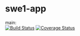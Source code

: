 # swe1-app

main:  
[![Build Status](https://app.travis-ci.com/xxzz-tt/swe1-app.svg?branch=main)](https://app.travis-ci.com/xxzz-tt/swe1-app)
[![Coverage Status](https://coveralls.io/repos/github/xxzz-tt/swe1-app/badge.svg)](https://coveralls.io/github/xxzz-tt/swe1-app)
